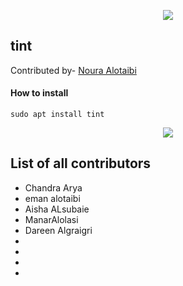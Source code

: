 <p align="center">
  <img src="https://github.com/chandradeoarya/awesome-linux-commands/blob/master/gifs/tint.gif?raw=true" />
</p>
</p>

## tint
Contributed by- <a href="#">Noura Alotaibi</a>

#### How to install 
```
sudo apt install tint
```

<p align="center">
  <img src="https://github.com/chandradeoarya/awesome-linux-commands/blob/master/gifs/tint.gif?raw=true" />
</p>

## List of all contributors
- Chandra Arya
- eman alotaibi
- Aisha ALsubaie
- ManarAlolasi
- Dareen Algraigri
- 
- 
- 
- 

